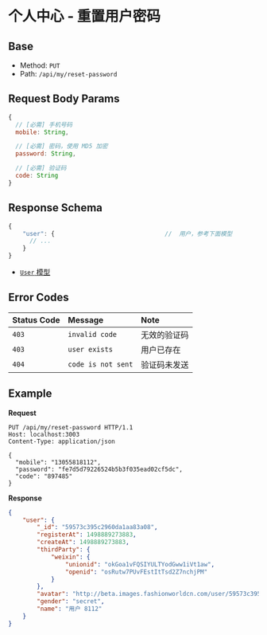 # 个人中心 - 重置用户密码

## Base

* Method: `PUT`
* Path: `/api/my/reset-password`

## Request Body Params

```js
{
  // [必需] 手机号码
  mobile: String,

  // [必需] 密码，使用 MD5 加密
  password: String,

  // [必需] 验证码
  code: String
}
```

## Response Schema

```js
{
    "user": {                               //  用户，参考下面模型
      // ...
    }
}
```

* [`User` 模型][user-model]

## Error Codes

Status Code | Message                 | Note
:---------- | :---------------------- | :----
`403`       | `invalid code`          | 无效的验证码
`403`       | `user exists`           | 用户已存在
`404`       | `code is not sent`      | 验证码未发送

## Example

**Request**

```
PUT /api/my/reset-password HTTP/1.1
Host: localhost:3003
Content-Type: application/json

{
  "mobile": "13055818112",
  "password": "fe7d5d79226524b5b3f035ead02cf5dc",
  "code": "897485"
}
```

**Response**

```json
{
    "user": {
        "_id": "59573c395c2960da1aa83a08",
        "registerAt": 1498889273883,
        "createAt": 1498889273883,
        "thirdParty": {
            "weixin": {
                "unionid": "okGoa1vFQSIYULTYodGww1iVt1aw",
                "openid": "osRutw7PUvFEstItTsd2Z7nchjPM"
            }
        },
        "avatar": "http://beta.images.fashionworldcn.com/user/59573c395c2960da1aa83a08/ca80b79960c48f1712b513f163541ff8036c71df.png",
        "gender": "secret",
        "name": "用户 8112"
    }
}
```

[signature]: ../../../../signature.md

[user-model]: ../../../../model/user.md
